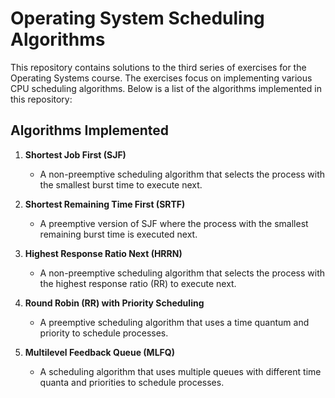 # Operating System Scheduling Algorithms

This repository contains solutions to the third series of exercises for the Operating Systems course. The exercises focus on implementing various CPU scheduling algorithms. Below is a list of the algorithms implemented in this repository:

## Algorithms Implemented

1. **Shortest Job First (SJF)**
   - A non-preemptive scheduling algorithm that selects the process with the smallest burst time to execute next.

2. **Shortest Remaining Time First (SRTF)**
   - A preemptive version of SJF where the process with the smallest remaining burst time is executed next.

3. **Highest Response Ratio Next (HRRN)**
   - A non-preemptive scheduling algorithm that selects the process with the highest response ratio (RR) to execute next.

4. **Round Robin (RR) with Priority Scheduling**
   - A preemptive scheduling algorithm that uses a time quantum and priority to schedule processes.

5. **Multilevel Feedback Queue (MLFQ)**
   - A scheduling algorithm that uses multiple queues with different time quanta and priorities to schedule processes.
